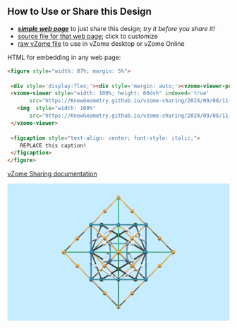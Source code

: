 
## How to Use or Share this Design

 - [***simple web page***](<https://KnewGeometry.github.io/vzome-sharing/2024/09/08/11-53-34-Knew-Geometry-CosmicMind™-Intermediate-Kit/>) to just share this design; *try it before you share it!*
 - [source file for that web page](<https://github.com/KnewGeometry/vzome-sharing/edit/main/2024/09/08/11-53-34-Knew-Geometry-CosmicMind™-Intermediate-Kit/index.md>); click to customize
 - [raw vZome file](<https://raw.githubusercontent.com/KnewGeometry/vzome-sharing/main/2024/09/08/11-53-34-Knew-Geometry-CosmicMind™-Intermediate-Kit/Knew-Geometry-CosmicMind™-Intermediate-Kit.vZome>) to use in vZome desktop or vZome Online
 
 HTML for embedding in any web page:
 ```html
<figure style="width: 87%; margin: 5%">
  
  <div style='display:flex;'><div style='margin: auto;'><vzome-viewer-previous load-camera='true' label='prev step'></vzome-viewer-previous><vzome-viewer-next load-camera='true' label='next step'></vzome-viewer-next></div></div>
  <vzome-viewer style="width: 100%; height: 60dvh" indexed='true'
        src="https://KnewGeometry.github.io/vzome-sharing/2024/09/08/11-53-34-Knew-Geometry-CosmicMind™-Intermediate-Kit/Knew-Geometry-CosmicMind™-Intermediate-Kit.vZome" >
    <img  style="width: 100%"
        src="https://KnewGeometry.github.io/vzome-sharing/2024/09/08/11-53-34-Knew-Geometry-CosmicMind™-Intermediate-Kit/Knew-Geometry-CosmicMind™-Intermediate-Kit.png" >
  </vzome-viewer>

  <figcaption style="text-align: center; font-style: italic;">
     REPLACE this caption!
  </figcaption>
</figure>

 ```

[vZome Sharing documentation](https://vzome.github.io/vzome/sharing.html#how-it-works)

![Image](<Knew-Geometry-CosmicMind™-Intermediate-Kit.png>)

